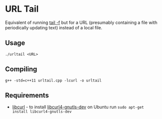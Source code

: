 URL Tail
=============

Equivalent of running [tail -f](https://en.wikipedia.org/wiki/Tail_(Unix)) but for a URL (presumably containing a file with periodically updating text) instead of a local file.

Usage
-----

`./urltail <URL>`

Compiling
---------

`g++ -std=c++11 urltail.cpp -lcurl -o urltail`

Requirements
------------

* [libcurl](http://curl.haxx.se/libcurl/) - to install [libcurl4-gnutls-dev](http://packages.ubuntu.com/trusty/libcurl4-gnutls-dev) on Ubuntu run `sudo apt-get install libcurl4-gnutls-dev`